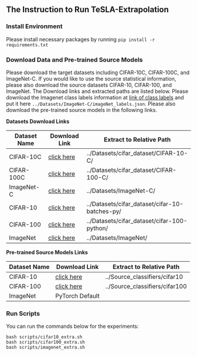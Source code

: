 ## The Instruction to Run TeSLA-Extrapolation

### Install Environment
Please install necessary packages by running `pip install -r requirements.txt`

### Download Data and Pre-trained Source Models
Please download the target datasets including CIFAR-10C, CIFAR-100C, and ImageNet-C. If you would like to use the source statistical information, please also download the source datasets CIFAR-10, CIFAR-100, and ImageNet. The Download links and extracted paths are listed below. Please download the Imagenet class labels information at [link of class labels](https://raw.githubusercontent.com/sayakpaul/robustness-vit/master/analysis/masking/imagenet_class_index.json) and put it here `../Datasets/ImageNet-C/imageNet_labels.json`. Please also download the pre-trained source models in the following links.

**Datasets Download Links**

|Dataset Name      	| Download Link                                                                                      	| Extract to Relative Path               	|
|-------------------	|----------------------------------------------------------------------------------------------------	|----------------------------------------	|
| CIFAR-10C         	| [click here](https://zenodo.org/record/2535967 )                                                   	| ../Datasets/cifar_dataset/CIFAR-10-C/  	|
| CIFAR-100C        	| [click here](https://zenodo.org/record/3555552)                                                    	| ../Datasets/cifar_dataset/CIFAR-100-C/ 	|
| ImageNet-C        	| [click here](https://zenodo.org/records/2235448)                                                    	| ../Datasets/ImageNet-C/         	|             	|
| CIFAR-10         	| [click here](https://www.cs.toronto.edu/~kriz/cifar.html )                                                   	| ../Datasets/cifar_dataset/cifar-10-batches-py/  	|
| CIFAR-100        	| [click here](https://www.cs.toronto.edu/~kriz/cifar.html)                                                    	| ../Datasets/cifar_dataset/cifar-100-python/ 	|
| ImageNet        	| [click here](https://www.kaggle.com/c/imagenet-object-localization-challenge/data?select=ILSVRC)                                                    	| ../Datasets/ImageNet/          	|             	|


**Pre-trained Source Models Links**

| Dataset Name 	| Download Link                                                                                         	| Extract to Relative Path       	|
|--------------	|-------------------------------------------------------------------------------------------------------	|--------------------------------	|
| CIFAR-10     	| [click here](https://drive.google.com/drive/folders/1bwf3qnaquRcfnoTfxKDwikVd_LnCitAm?usp=sharing)    	| ../Source_classifiers/cifar10  	|
| CIFAR-100    	| [click here](https://drive.google.com/drive/folders/1bnnkYORAwrjWI0jNhfVm_w0MvZH_DwJC?usp=share_link) 	| ../Source_classifiers/cifar100 	|
| ImageNet     	| PyTorch Default                                                               	|                                	|


### Run Scripts

You can run the commands below for the experiments:
```
bash scripts/cifar10_extra.sh
bash scripts/cifar100_extra.sh
bash scripts/imagenet_extra.sh
```


